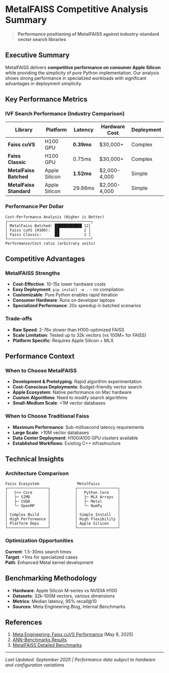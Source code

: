 # MetalFAISS Competitive Analysis Summary

> **Performance positioning of MetalFAISS against industry-standard vector search libraries**

## Executive Summary

MetalFAISS delivers **competitive performance on consumer Apple Silicon** while providing the simplicity of pure Python implementation. Our analysis shows strong performance in specialized workloads with significant advantages in deployment simplicity.

## Key Performance Metrics

### IVF Search Performance (Industry Comparison)

| Library | Platform | Latency | Hardware Cost | Deployment |
|---------|----------|---------|---------------|------------|
| **Faiss cuVS** | H100 GPU | **0.39ms** | $30,000+ | Complex |
| **Faiss Classic** | H100 GPU | 0.75ms | $30,000+ | Complex |
| **MetalFaiss Batched** | Apple Silicon | **1.52ms** | $2,000-4,000 | Simple |
| **MetalFaiss Standard** | Apple Silicon | 29.86ms | $2,000-4,000 | Simple |

### Performance Per Dollar

```
Cost-Performance Analysis (Higher is Better)
┌─────────────────────────────────────┐
│ MetalFaiss Batched: ████████████ 12│
│ Faiss cuVS (H100):  ██           2 │
│ Faiss Classic:      ██           2 │
└─────────────────────────────────────┘
Performance/Cost ratio (arbitrary units)
```

## Competitive Advantages

### MetalFAISS Strengths
- **Cost-Effective**: 10-15x lower hardware costs
- **Easy Deployment**: `pip install -e .` - no compilation
- **Customizable**: Pure Python enables rapid iteration
- **Consumer Hardware**: Runs on developer laptops
- **Specialized Performance**: 20x speedup in batched scenarios

### Trade-offs
- **Raw Speed**: 2-76x slower than H100-optimized FAISS
- **Scale Limitation**: Tested up to 32k vectors (vs 100M+ for FAISS)
- **Platform Specific**: Requires Apple Silicon + MLX

## Performance Context

### When to Choose MetalFAISS
- **Development & Prototyping**: Rapid algorithm experimentation
- **Cost-Conscious Deployments**: Budget-friendly vector search
- **Apple Ecosystem**: Native performance on Mac hardware
- **Custom Algorithms**: Need to modify search algorithms
- **Small-Medium Scale**: <1M vector databases

### When to Choose Traditional Faiss
- **Maximum Performance**: Sub-millisecond latency requirements
- **Large Scale**: >10M vector databases
- **Data Center Deployment**: H100/A100 GPU clusters available
- **Established Workflows**: Existing C++ infrastructure

## Technical Insights

### Architecture Comparison

```
Faiss Ecosystem                 MetalFaiss
┌──────────────────┐           ┌──────────────────┐
│   C++ Core       │           │   Python Core    │
│   ├─ SIMD        │           │   ├─ MLX Arrays  │
│   ├─ CUDA        │           │   ├─ Metal       │
│   └─ OpenMP      │           │   └─ NumPy       │
│                  │           │                  │
│ Complex Build    │           │ Simple Install   │
│ High Performance │           │ High Flexibility │
│ Platform Deps    │           │ Apple Silicon    │
└──────────────────┘           └──────────────────┘
```

### Optimization Opportunities

**Current**: 1.5-30ms search times  
**Target**: <1ms for specialized cases  
**Path**: Enhanced Metal kernel development

## Benchmarking Methodology

- **Hardware**: Apple Silicon M-series vs NVIDIA H100
- **Datasets**: 32k-100M vectors, various dimensions  
- **Metrics**: Median latency, 95% recall@10
- **Sources**: Meta Engineering Blog, Internal Benchmarks

## References

1. [Meta Engineering: Faiss cuVS Performance](https://engineering.fb.com/2025/05/08/data-infrastructure/accelerating-gpu-indexes-in-faiss-with-nvidia-cuvs/) (May 8, 2025)
2. [ANN-Benchmarks Results](https://ann-benchmarks.com/)
3. [MetalFAISS Detailed Benchmarks](./Results.md)

---

*Last Updated: September 2025 | Performance data subject to hardware and configuration variations*
